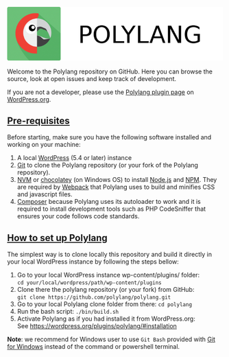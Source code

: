 ![Polylang](assets/polylang-logo.png)

Welcome to the Polylang repository on GitHub. Here you can browse the source, look at open
issues and keep track of development.

If you are not a developer, please use the [Polylang plugin page](https://wordpress.org/plugins/polylang/) on [WordPress.org](https://wordpress.org).

## [Pre-requisites](#pre-requisites)

Before starting, make sure you have the following software installed and working on your machine:

1. A local [WordPress](https://wordpress.org/support/article/how-to-install-wordpress/) (5.4 or later) instance
2. [Git](https://git-scm.com/book/en/v2/Getting-Started-Installing-Git) to clone the Polylang repository (or your fork of the Polylang repository).
3. [NVM](https://github.com/nvm-sh/nvm) or [chocolatey](https://chocolatey.org/install) (on Windows OS) to install [Node.js](https://nodejs.org/en/download/) and [NPM](https://docs.npmjs.com/). They are required by [Webpack](https://webpack.js.org/guides/getting-started/) that Polylang uses to build and minifies CSS and javascript files.
4. [Composer](https://getcomposer.org/doc/00-intro.md) because Polylang uses its autoloader to work and it is required to install development tools such as PHP CodeSniffer that ensures your code follows code standards.

## [How to set up Polylang](#how-to-setup-polylang)

The simplest way is to clone locally this repository and build it directly in your local WordPress instance by following the steps bellow:

1. Go to your local WordPress instance wp-content/plugins/ folder:<br/>
`cd your/local/wordpress/path/wp-content/plugins`
2. Clone there the polylang repository (or your fork) from GitHub:<br/>
`git clone https://github.com/polylang/polylang.git`
3. Go to your local Polylang clone folder from there: `cd polylang`
4. Run the bash script: `./bin/build.sh`
5. Activate Polylang as if you had installed it from WordPress.org:<br/>
See <https://wordpress.org/plugins/polylang/#installation>

**Note**: we recommend for Windows user to use `Git Bash` provided with [Git for Windows](https://git-scm.com/download/win) instead of the command or powershell terminal.
